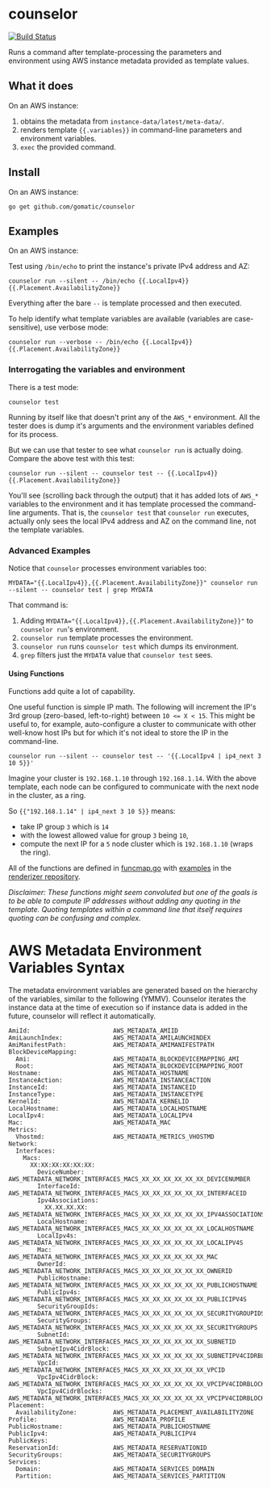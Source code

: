 # counselor

[![Build Status](https://travis-ci.org/gomatic/counselor.svg?branch=master)](https://travis-ci.org/gomatic/counselor)

Runs a command after template-processing the parameters and environment using AWS
instance metadata provided as template values.

## What it does

On an AWS instance:

1. obtains the metadata from `instance-data/latest/meta-data/`.
1. renders template `{{.variables}}` in command-line parameters and environment variables.
1. `exec` the provided command.

## Install

On an AWS instance:

    go get github.com/gomatic/counselor

## Examples

On an AWS instance:

Test using `/bin/echo` to print the instance's private IPv4 address and AZ:

    counselor run --silent -- /bin/echo {{.LocalIpv4}} {{.Placement.AvailabilityZone}}

Everything after the bare `--` is template processed and then executed.

To help identify what template variables are available (variables are case-sensitive), use verbose mode:

    counselor run --verbose -- /bin/echo {{.LocalIpv4}} {{.Placement.AvailabilityZone}}

### Interrogating the variables and environment

There is a test mode:

    counselor test

Running by itself like that doesn't print any of the `AWS_*` environment. All the tester does is dump it's arguments and the environment variables defined for its process.

But we can use that tester to see what `counselor run` is actually doing. Compare the above test with this test:

    counselor run --silent -- counselor test -- {{.LocalIpv4}} {{.Placement.AvailabilityZone}}

You'll see (scrolling back through the output) that it has added lots of `AWS_*` variables to the environment and it has template processed the command-line arguments. That is, the `counselor test` that `counselor run` executes, actually only sees the local IPv4 address and AZ on the command line, not the template variables.

### Advanced Examples

Notice that `counselor` processes environment variables too:

    MYDATA="{{.LocalIpv4}},{{.Placement.AvailabilityZone}}" counselor run --silent -- counselor test | grep MYDATA

That command is:

1. Adding `MYDATA="{{.LocalIpv4}},{{.Placement.AvailabilityZone}}"` to `counselor run`'s environment.
1. `counselor run` template processes the environment.
1. `counselor run` runs `counselor test` which dumps its environment.
1. `grep` filters just the `MYDATA` value that `counselor test` sees.

#### Using Functions

Functions add quite a lot of capability. 

One useful function is simple IP math. The following will increment the IP's 3rd group (zero-based, left-to-right) between `10 <= X < 15`.
This might be useful to, for example, auto-configure a cluster to communicate with other well-know host IPs but for which
it's not ideal to store the IP in the command-line.

    counselor run --silent -- counselor test -- '{{.LocalIpv4 | ip4_next 3 10 5}}'

Imagine your cluster is `192.168.1.10` through `192.168.1.14`. With the above template, each node can be configured to
communicate with the next node in the cluster, as a ring.

So `{{"192.168.1.14" | ip4_next 3 10 5}}` means:
- take IP group `3` which is `14`
- with the lowest allowed value for group `3` being `10`,
- compute the next IP for a `5` node cluster which is `192.168.1.10` (wraps the ring).

All of the functions are defined in [funcmap.go](https://github.com/gomatic/funcmap/blob/master/funcs.go) with [examples](https://github.com/gomatic/renderizer/blob/master/test/functions.txt) in the [renderizer repository](https://github.com/gomatic/renderizer).

_Disclaimer: These functions might seem convoluted but one of the goals is to be able to compute IP addresses without adding any quoting
in the template. Quoting templates within a command line that itself requires quoting can be confusing and complex._

# AWS Metadata Environment Variables Syntax

The metadata environment variables are generated based on the hierarchy of the variables, similar to the following (YMMV).
Counselor iterates the instance data at the time of execution so if instance data is added in the future, counselor will reflect it automatically.

    AmiId:                       AWS_METADATA_AMIID
    AmiLaunchIndex:              AWS_METADATA_AMILAUNCHINDEX
    AmiManifestPath:             AWS_METADATA_AMIMANIFESTPATH
    BlockDeviceMapping:
      Ami:                       AWS_METADATA_BLOCKDEVICEMAPPING_AMI
      Root:                      AWS_METADATA_BLOCKDEVICEMAPPING_ROOT
    Hostname:                    AWS_METADATA_HOSTNAME
    InstanceAction:              AWS_METADATA_INSTANCEACTION
    InstanceId:                  AWS_METADATA_INSTANCEID
    InstanceType:                AWS_METADATA_INSTANCETYPE
    KernelId:                    AWS_METADATA_KERNELID
    LocalHostname:               AWS_METADATA_LOCALHOSTNAME
    LocalIpv4:                   AWS_METADATA_LOCALIPV4
    Mac:                         AWS_METADATA_MAC
    Metrics:
      Vhostmd:                   AWS_METADATA_METRICS_VHOSTMD
    Network:
      Interfaces:
        Macs:
          XX:XX:XX:XX:XX:XX:
            DeviceNumber:        AWS_METADATA_NETWORK_INTERFACES_MACS_XX_XX_XX_XX_XX_XX_DEVICENUMBER
            InterfaceId:         AWS_METADATA_NETWORK_INTERFACES_MACS_XX_XX_XX_XX_XX_XX_INTERFACEID
            Ipv4Associations:
              XX.XX.XX.XX:       AWS_METADATA_NETWORK_INTERFACES_MACS_XX_XX_XX_XX_XX_XX_IPV4ASSOCIATIONS_XX_XX_XX_XX
            LocalHostname:       AWS_METADATA_NETWORK_INTERFACES_MACS_XX_XX_XX_XX_XX_XX_LOCALHOSTNAME
            LocalIpv4s:          AWS_METADATA_NETWORK_INTERFACES_MACS_XX_XX_XX_XX_XX_XX_LOCALIPV4S
            Mac:                 AWS_METADATA_NETWORK_INTERFACES_MACS_XX_XX_XX_XX_XX_XX_MAC
            OwnerId:             AWS_METADATA_NETWORK_INTERFACES_MACS_XX_XX_XX_XX_XX_XX_OWNERID
            PublicHostname:      AWS_METADATA_NETWORK_INTERFACES_MACS_XX_XX_XX_XX_XX_XX_PUBLICHOSTNAME
            PublicIpv4s:         AWS_METADATA_NETWORK_INTERFACES_MACS_XX_XX_XX_XX_XX_XX_PUBLICIPV4S
            SecurityGroupIds:    AWS_METADATA_NETWORK_INTERFACES_MACS_XX_XX_XX_XX_XX_XX_SECURITYGROUPIDS
            SecurityGroups:      AWS_METADATA_NETWORK_INTERFACES_MACS_XX_XX_XX_XX_XX_XX_SECURITYGROUPS
            SubnetId:            AWS_METADATA_NETWORK_INTERFACES_MACS_XX_XX_XX_XX_XX_XX_SUBNETID
            SubnetIpv4CidrBlock: AWS_METADATA_NETWORK_INTERFACES_MACS_XX_XX_XX_XX_XX_XX_SUBNETIPV4CIDRBLOCK
            VpcId:               AWS_METADATA_NETWORK_INTERFACES_MACS_XX_XX_XX_XX_XX_XX_VPCID
            VpcIpv4CidrBlock:    AWS_METADATA_NETWORK_INTERFACES_MACS_XX_XX_XX_XX_XX_XX_VPCIPV4CIDRBLOCK
            VpcIpv4CidrBlocks:   AWS_METADATA_NETWORK_INTERFACES_MACS_XX_XX_XX_XX_XX_XX_VPCIPV4CIDRBLOCKS
    Placement:
      AvailabilityZone:          AWS_METADATA_PLACEMENT_AVAILABILITYZONE
    Profile:                     AWS_METADATA_PROFILE
    PublicHostname:              AWS_METADATA_PUBLICHOSTNAME
    PublicIpv4:                  AWS_METADATA_PUBLICIPV4
    PublicKeys:
    ReservationId:               AWS_METADATA_RESERVATIONID
    SecurityGroups:              AWS_METADATA_SECURITYGROUPS
    Services:
      Domain:                    AWS_METADATA_SERVICES_DOMAIN
      Partition:                 AWS_METADATA_SERVICES_PARTITION
